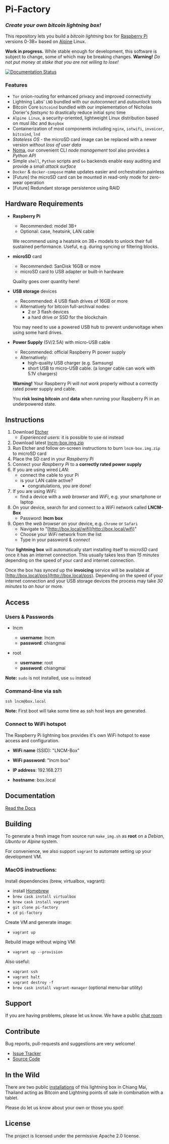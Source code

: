 Pi-Factory
===========================================

### _Create your own bitcoin lightning box!_

This repository lets you build a _bitcoin lightning_ box for [Raspberry Pi](https://www.raspberrypi.org) versions 0-3B+ based on [Alpine](https://alpinelinux.org) Linux.

**Work in progress.** While stable enough for development, this software is subject to change, some of which may be breaking changes.
**Warning!** *Do not put money at stake that you are not willing to lose!*


[![Documentation Status](https://readthedocs.org/projects/noma/badge/?version=latest)](https://pi-factory.readthedocs.io/en/latest/?badge=latest)


### Features

* `Tor` onion-routing for enhanced privacy and improved connectivity
* Lightning Labs' `LND` bundled with our *autoconnect* and *autounlock* tools
* Bitcoin Core `bitcoind` bundled with our implementation of Nicholas Dorier's *fastsync* to drastically reduce initial sync time
* `Alpine Linux`, a security-oriented, lightweight Linux distribution based on musl *libc* and `Busybox`
* Containerization of most components including `nginx`, `iotwifi`, `invoicer`, `bitcoind`, `lnd`
* *Stateless OS* - the microSD card image can be replaced with a newer version *without loss of user data*
* [Noma](https://github.com/lncm/noma), our convenient CLI *node management* tool also provides a *Python API*
* Simple `shell`, `Python` scripts and `Go` backends enable easy auditing and provide a small *attack surface*
* `Docker` & `docker-compose` make updates easier and orchestration painless
* [Future] the microSD card can be mounted in read-only mode for zero-wear operation
* [Future] Redundant storage persistence using RAID 

Hardware Requirements
---------------------

* **Raspberry Pi**
    * Recommended: model 3B+
    * Optional: case, heatsink, LAN cable
    
    We recommend using a heatsink on 3B+ models to unlock their full sustained performance. Useful, e.g. during syncing or filtering blocks.
    
* **microSD** card
    * Recommended: SanDisk 16GB or more
    * microSD card to USB adapter or built-in hardware
    
    Quality goes over quantity here!
    
* **USB storage** devices
   * Recommended: 4 USB flash drives of 16GB or more
   * Alternatively for bitcoin full-archival nodes: 
        * 2 or 3 flash devices
        * a hard drive or SSD for the blockchain
        
   You may need to use a powered USB hub to prevent undervoltage when using some hard drives.

* **Power Supply** (5V/2.5A) with micro-USB cable
    * Recommended: official Raspberry Pi power supply
    * Alternatively: 
        * high-quality USB charger (e.g. Samsung)
        * short USB to micro-USB cable. (a longer cable can work with 5.1V chargers)
    
    **Warning!** Your Raspberry Pi will *not work* properly without a correctly rated power supply and cable.
    
    You **risk losing bitcoin** and **data** when running your Raspberry Pi in an underpowered state. 
    
Instructions
------------

1. Download [Etcher](https://www.balena.io/etcher/) 
    * *Experienced users:* it is possible to use `dd` instead
2. Download latest [lncm-box.img.zip](
https://github.com/lncm/pi-factory/releases/download/v0.4.1/lncm-box-v0.4.1.img.zip)
3. Run Etcher and follow on-screen instructions to burn `lncm-box.img.zip` to microSD card 
4. Place the SD card in your *Raspberry Pi*
5. Connect your *Raspberry Pi* to a **correctly rated power supply**
6. If you are using wired *LAN*: 
    * connect the cable to your Pi 
    * is your LAN cable active? 
        * congratulations, you are done!
7. If you are using *WiFi*: 
    * find a device with a *web browser* and *WiFi*, e.g. your smartphone or laptop
8. On your device, search for and connect to a *WiFi* network called **LNCM-Box**
    * Password: **lncm box**
9. Open the *web browser* on your device, e.g. `Chrome` or `Safari`
    * Navigate to "[http://box.local/wifi](http://box.local/wifi)"
    * Choose your *WiFi* network from the list
    * Type in your password & *connect*

Your **lightning box** will automatically start installing itself to *microSD* card once it has an internet connection. This usually takes less than *15 minutes* depending on the speed of your card and internet connection.

Once the box has *synced* up the **invoicing** service will be available at [http://box.local/pos](http://box.local/pos). Depending on the speed of your internet connection and your USB storage devices the process may take *30 minutes* to *an hour* or more.

Access
------

### Users & Passwords

* lncm
    - **username**: lncm
    - **password**: chiangmai


* root
    - **username**: root
    - **password**: chiangmai

**Note:** `sudo` is not installed, use `su` instead

### Command-line via ssh
`ssh lncm@box.local`

**Note:** First boot will take some time as ssh host keys are generated.

### Connect to WiFi hotspot

The Raspberry Pi lightning box provides it's own WiFi hotspot to ease access and configuration.

- **WiFi name** (SSID): "LNCM-Box"
- **WiFi password**: "lncm box"


- **IP address**: 192.168.27.1
- **hostname**: box.local

Documentation
-------------
[Read the Docs](https://pi-factory.readthedocs.io/en/latest/?badge=latest)


Building
--------
To generate a fresh image from source run `make_img.sh` as __root__ on a *Debian*, *Ubuntu* or *Alpine* system.

For convenience, we also support `vagrant` to automate setting up your development VM.

### MacOS instructions:

Install dependencies (brew, virtualbox, vagrant):
* install [Homebrew](https://brew.sh)
* `brew cask install virtualbox`
* `brew cask install vagrant`
* `git clone pi-factory`
* `cd pi-factory`

Create VM and generate image:
* `vagrant up`

Rebuild image without wiping VM:
* `vagrant up --provision`

Also useful:
* `vagrant ssh`
* `vagrant halt`
* `vagrant destroy -f`
* `brew cask install vagrant-manager` (optional menu-bar utility)

Support
-------

If you are having problems, please let us know.
We have a public [chat room](https://gitter.im/lcnm/box)


Contribute
----------

Bug reports, pull-requests and suggestions are very welcome!

- [Issue Tracker](http://github.com/lncm/pi-factory/issues)
- [Source Code](https://github.com/lncm/pi-factory)

In the Wild
-----------

There are two public [installations](nodes.lncm.io) of this lightning box in Chiang Mai, Thailand acting as Bitcoin and Lightning points of sale in combination with a tablet.

Please do let us know about your own or those you spot!

License
-------

The project is licensed under the permissive Apache 2.0 license.
